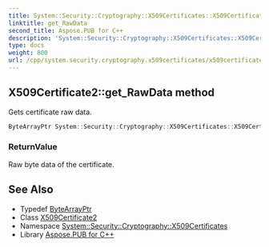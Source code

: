 ```yaml
---
title: System::Security::Cryptography::X509Certificates::X509Certificate2::get_RawData method
linktitle: get_RawData
second_title: Aspose.PUB for C++
description: 'System::Security::Cryptography::X509Certificates::X509Certificate2::get_RawData method. Gets certificate raw data in C++.'
type: docs
weight: 800
url: /cpp/system.security.cryptography.x509certificates/x509certificate2/get_rawdata/
---
```

## X509Certificate2::get_RawData method


Gets certificate raw data.

```cpp
ByteArrayPtr System::Security::Cryptography::X509Certificates::X509Certificate2::get_RawData() const
```


### ReturnValue

Raw byte data of the certificate.

## See Also

* Typedef [ByteArrayPtr](../../../system/bytearrayptr/)
* Class [X509Certificate2](../)
* Namespace [System::Security::Cryptography::X509Certificates](../../)
* Library [Aspose.PUB for C++](../../../)
